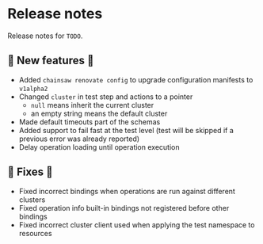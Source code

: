 # Release notes

Release notes for `TODO`.

<!--
## ‼️ Breaking changes ‼️

## ✨ UI changes ✨

## ⭐ Examples ⭐

## ⛵ Tutorials ⛵

## 📚 Docs 📚

## 🎸 Misc 🎸
-->

## 💫 New features 💫

- Added `chainsaw renovate config` to upgrade configuration manifests to `v1alpha2`
- Changed `cluster` in test step and actions to a pointer
    - `null` means inherit the current cluster
    - an empty string means the default cluster
- Made default timeouts part of the schemas
- Added support to fail fast at the test level (test will be skipped if a previous error was already reported)
- Delay operation loading until operation execution

## 🔧 Fixes 🔧

- Fixed incorrect bindings when operations are run against different clusters
- Fixed operation info built-in bindings not registered before other bindings
- Fixed incorrect cluster client used when applying the test namespace to resources
